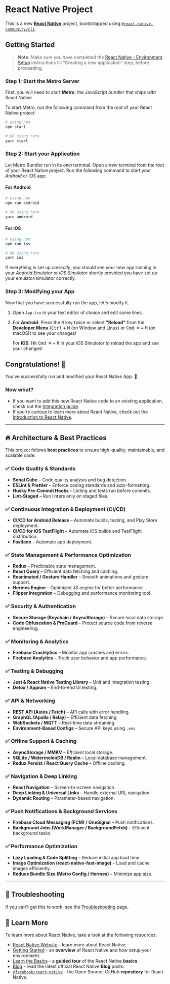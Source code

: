 # React Native Project

This is a new [**React Native**](https://reactnative.dev) project, bootstrapped using [`@react-native-community/cli`](https://github.com/react-native-community/cli).

## Getting Started

> **Note**: Make sure you have completed the [React Native - Environment Setup](https://reactnative.dev/docs/environment-setup) instructions till "Creating a new application" step, before proceeding.

### Step 1: Start the Metro Server

First, you will need to start **Metro**, the JavaScript _bundler_ that ships _with_ React Native.

To start Metro, run the following command from the _root_ of your React Native project:

```bash
# using npm
npm start

# OR using Yarn
yarn start
```

### Step 2: Start your Application

Let Metro Bundler run in its _own_ terminal. Open a _new_ terminal from the _root_ of your React Native project. Run the following command to start your _Android_ or _iOS_ app:

#### For Android

```bash
# using npm
npm run android

# OR using Yarn
yarn android
```

#### For iOS

```bash
# using npm
npm run ios

# OR using Yarn
yarn ios
```

If everything is set up _correctly_, you should see your new app running in your _Android Emulator_ or _iOS Simulator_ shortly provided you have set up your emulator/simulator correctly.

### Step 3: Modifying your App

Now that you have successfully run the app, let's modify it.

1. Open `App.tsx` in your text editor of choice and edit some lines.
2. For **Android**: Press the <kbd>R</kbd> key twice or select **"Reload"** from the **Developer Menu** (<kbd>Ctrl</kbd> + <kbd>M</kbd> (on Window and Linux) or <kbd>Cmd ⌘</kbd> + <kbd>M</kbd> (on macOS)) to see your changes!

    For **iOS**: Hit <kbd>Cmd ⌘</kbd> + <kbd>R</kbd> in your iOS Simulator to reload the app and see your changes!

## Congratulations! 🎉

You've successfully run and modified your React Native App. 🎊

### Now what?

- If you want to add this new React Native code to an existing application, check out the [Integration guide](https://reactnative.dev/docs/integration-with-existing-apps).
- If you're curious to learn more about React Native, check out the [Introduction to React Native](https://reactnative.dev/docs/getting-started).

---

## 🔥 Architecture & Best Practices

This project follows **best practices** to ensure high-quality, maintainable, and scalable code.

### ✅ Code Quality & Standards

- **Sonal Cube** – Code quality analysis and bug detection.
- **ESLint & Prettier** – Enforce coding standards and auto-formatting.
- **Husky Pre-Commit Hooks** – Linting and tests run before commits.
- **Lint-Staged** – Run linters only on staged files.

### ✅ Continuous Integration & Deployment (CI/CD)

- **CI/CD for Android Release** – Automate builds, testing, and Play Store deployment.
- **CI/CD for iOS TestFlight** – Automate iOS builds and TestFlight distribution.
- **Fastlane** – Automate app deployment.

### ✅ State Management & Performance Optimization

- **Redux** – Predictable state management.
- **React Query** – Efficient data fetching and caching.
- **Reanimated / Gesture Handler** – Smooth animations and gesture support.
- **Hermes Engine** – Optimized JS engine for better performance.
- **Flipper Integration** – Debugging and performance monitoring tool.

### ✅ Security & Authentication

- **Secure Storage (Keychain / AsyncStorage)** – Secure local data storage.
- **Code Obfuscation & ProGuard** – Protect source code from reverse engineering.

### ✅ Monitoring & Analytics

- **Firebase Crashlytics** – Monitor app crashes and errors.
- **Firebase Analytics** – Track user behavior and app performance.

### ✅ Testing & Debugging

- **Jest & React Native Testing Library** – Unit and integration testing.
- **Detox / Appium** – End-to-end UI testing.

### ✅ API & Networking

- **REST API (Axios / Fetch)** – API calls with error handling.
- **GraphQL (Apollo / Relay)** – Efficient data fetching.
- **WebSockets / MQTT** – Real-time data streaming.
- **Environment-Based Configs** – Secure API keys using `.env`.

### ✅ Offline Support & Caching

- **AsyncStorage / MMKV** – Efficient local storage.
- **SQLite / WatermelonDB / Realm** – Local database management.
- **Redux Persist / React Query Cache** – Offline caching.

### ✅ Navigation & Deep Linking

- **React Navigation** – Screen-to-screen navigation.
- **Deep Linking & Universal Links** – Handle external URL navigation.
- **Dynamic Routing** – Parameter-based navigation.

### ✅ Push Notifications & Background Services

- **Firebase Cloud Messaging (FCM) / OneSignal** – Push notifications.
- **Background Jobs (WorkManager / BackgroundFetch)** – Efficient background tasks.

### ✅ Performance Optimization

- **Lazy Loading & Code Splitting** – Reduce initial app load time.
- **Image Optimization (react-native-fast-image)** – Load and cache images efficiently.
- **Reduce Bundle Size (Metro Config / Hermes)** – Minimize app size.

---

## 🚀 Troubleshooting

If you can't get this to work, see the [Troubleshooting](https://reactnative.dev/docs/troubleshooting) page.

## 📖 Learn More

To learn more about React Native, take a look at the following resources:

- [React Native Website](https://reactnative.dev) - learn more about React Native.
- [Getting Started](https://reactnative.dev/docs/environment-setup) - an **overview** of React Native and how setup your environment.
- [Learn the Basics](https://reactnative.dev/docs/getting-started) - a **guided tour** of the React Native **basics**.
- [Blog](https://reactnative.dev/blog) - read the latest official React Native **Blog** posts.
- [`@facebook/react-native`](https://github.com/facebook/react-native) - the Open Source; GitHub **repository** for React Native.
